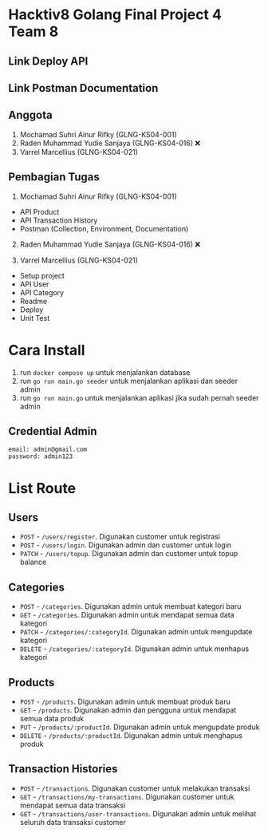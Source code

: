 # Hacktiv8 Golang Final Project 4 Team 8

## Link Deploy API

## Link Postman Documentation

## Anggota

1. Mochamad Suhri Ainur Rifky (GLNG-KS04-001)
2. Raden Muhammad Yudie Sanjaya (GLNG-KS04-016) :x:
3. Varrel Marcellius (GLNG-KS04-021)

## Pembagian Tugas

1. Mochamad Suhri Ainur Rifky (GLNG-KS04-001)

- API Product
- API Transaction History
- Postman (Collection, Environment, Documentation)

2. Raden Muhammad Yudie Sanjaya (GLNG-KS04-016) :x:


3. Varrel Marcellius (GLNG-KS04-021)

- Setup project
- API User
- API Category
- Readme
- Deploy
- Unit Test

# Cara Install

1. run `docker compose up` untuk menjalankan database
2. run `go run main.go seeder` untuk menjalankan aplikasi dan seeder admin
3. run `go run main.go` untuk menjalankan aplikasi jika sudah pernah seeder admin

## Credential Admin
```
email: admin@gmail.com
password: admin123
```

# List Route

## Users

- `POST` - `/users/register`. Digunakan customer untuk registrasi
- `POST` - `/users/login`. Digunakan admin dan customer untuk login
- `PATCH` - `/users/topup`. Digunakan admin dan customer untuk topup balance

## Categories

- `POST` - `/categories`. Digunakan admin untuk membuat kategori baru
- `GET` - `/categories`. Digunakan admin untuk mendapat semua data kategori
- `PATCH` - `/categories/:categoryId`. Digunakan admin untuk mengupdate kategori
- `DELETE` - `/categories/:categoryId`. Digunakan admin untuk menhapus kategori

## Products

- `POST` - `/products`. Digunakan admin untuk membuat produk baru
- `GET` - `/products`. Digunakan admin dan pengguna untuk mendapat semua data produk
- `PUT` - `/products/:productId`. Digunakan admin untuk mengupdate produk
- `DELETE` - `/products/:productId`. Digunakan admin untuk menghapus produk

## Transaction Histories

- `POST` - `/transactions`. Digunakan customer untuk melakukan transaksi
- `GET` - `/transactions/my-transactions`. Digunakan customer untuk mendapat semua data transaksi
- `GET` - `/transactions/user-transactions`. Digunakan admin untuk melihat seluruh data transaksi customer